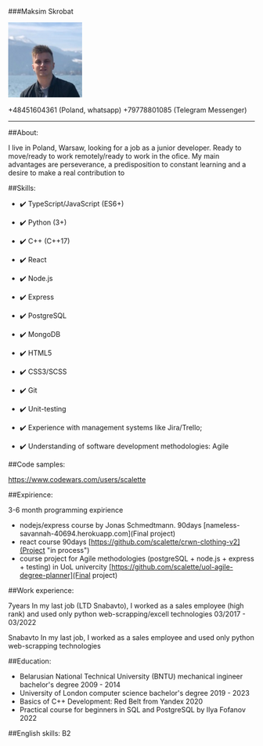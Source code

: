 ###Maksim Skrobat

![my_photo](./face.jpg)

+48451604361 (Poland, whatsapp)
+79778801085 (Telegram Messenger)

---

##About:

I live in Poland, Warsaw, looking for a job as a junior developer. Ready to move/ready to work remotely/ready to work in the ofice.
My main advantages are perseverance, a predisposition to constant learning and a desire to make a real contribution to <your company>

##Skills:

- ✔️ TypeScript/JavaScript (ES6+)
- ✔️ Python (3+)
- ✔️ C++ (C++17)

- ✔️ React
- ✔️ Node.js
- ✔️ Express

- ✔️ PostgreSQL
- ✔️ MongoDB

- ✔️ HTML5
- ✔️ CSS3/SCSS
- ✔️ Git
- ✔️ Unit-testing
- ✔️ Experience with management systems like Jira/Trello;
- ✔️ Understanding of software development methodologies: Agile

##Code samples:

https://www.codewars.com/users/scalette

##Expirience:

3-6 month programming expirience

- nodejs/express course by Jonas Schmedtmann. 90days
  [nameless-savannah-40694.herokuapp.com](Final project)
- react course 90days
  [https://github.com/scalette/crwn-clothing-v2](Project "in process")
- course project for Agile methodologies (postgreSQL + node.js + express + testing) in UoL univercity
  [https://github.com/scalette/uol-agile-degree-planner](Final project)

##Work experience:

7years
In my last job (LTD Snabavto), I worked as a sales employee (high rank) and used only python web-scrapping/excell
technologies 03/2017 - 03/2022

Snabavto In my last job, I worked as a sales employee and used only python web-scrapping
technologies

##Education:

- Belarusian National Technical University (BNTU) mechanical ingineer bachelor's degree 2009 - 2014
- University of London computer science bachelor's degree 2019 - 2023
- Basics of C++ Development: Red Belt from Yandex 2020
- Practical course for beginners in SQL and PostgreSQL by Ilya Fofanov 2022

##English skills: B2

